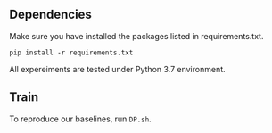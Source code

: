 ## Dependencies

Make sure you have installed the packages listed in requirements.txt.

```
pip install -r requirements.txt
```

All expereiments are tested under Python 3.7 environment.


## Train

To reproduce our baselines, run `DP.sh`.
